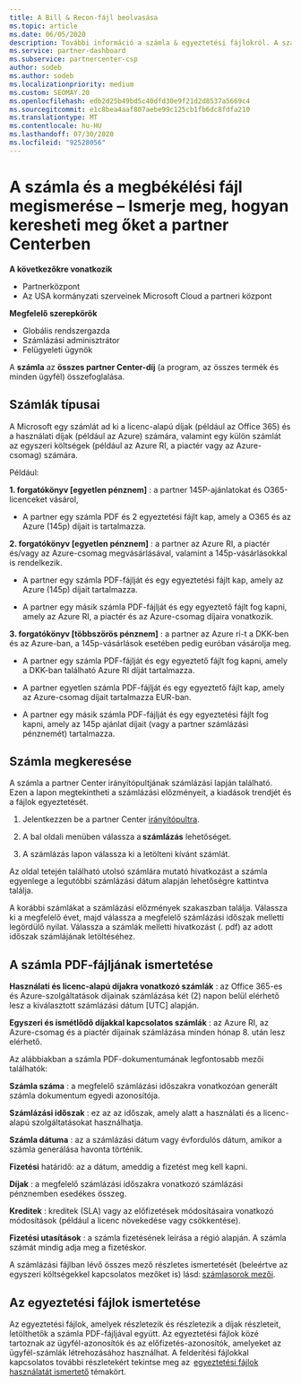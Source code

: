 ```yaml
---
title: A Bill & Recon-fájl beolvasása
ms.topic: article
ms.date: 06/05/2020
description: További információ a számla & egyeztetési fájlokról. A számlán az adott havi időszakra vonatkozó, a programon, a termékeken és az ügyfeleknek felszámított partneri költségek szerepelnek.
ms.service: partner-dashboard
ms.subservice: partnercenter-csp
author: sodeb
ms.author: sodeb
ms.localizationpriority: medium
ms.custom: SEOMAY.20
ms.openlocfilehash: edb2d25b49bd5c40dfd30e9f21d2d8537a5669c4
ms.sourcegitcommit: e1c8bea4aaf807aebe99c125cb1fb6dc8fdfa210
ms.translationtype: MT
ms.contentlocale: hu-HU
ms.lasthandoff: 07/30/2020
ms.locfileid: "92528056"
---
```

# <a name="understand-your-bill-and-reconciliation-file---learn-how-to-find-them-in-partner-center"></a>A számla és a megbékélési fájl megismerése – Ismerje meg, hogyan keresheti meg őket a partner Centerben

**A következőkre vonatkozik**

- Partnerközpont
- Az USA kormányzati szerveinek Microsoft Cloud a partneri központ

**Megfelelő szerepkörök**

- Globális rendszergazda
- Számlázási adminisztrátor
- Felügyeleti ügynök


A **számla** az **összes partner Center-díj** (a program, az összes termék és minden ügyfél) összefoglalása. 

## <a name="invoice-types"></a>Számlák típusai

A Microsoft egy számlát ad ki a licenc-alapú díjak (például az Office 365) és a használati díjak (például az Azure) számára, valamint egy külön számlát az egyszeri költségek (például az Azure RI, a piactér vagy az Azure-csomag) számára.

Például:  

**1. forgatókönyv [egyetlen pénznem]** : a partner 145P-ajánlatokat és O365-licenceket vásárol,  

- A partner egy számla PDF és 2 egyeztetési fájlt kap, amely a O365 és az Azure (145p) díjait is tartalmazza.  

**2. forgatókönyv [egyetlen pénznem]** : a partner az Azure RI, a piactér és/vagy az Azure-csomag megvásárlásával, valamint a 145p-vásárlásokkal is rendelkezik.

- A partner egy számla PDF-fájlját és egy egyeztetési fájlt kap, amely az Azure (145p) díjait tartalmazza. 

- A partner egy másik számla PDF-fájlját és egy egyeztető fájlt fog kapni, amely az Azure RI, a piactér és az Azure-csomag díjaira vonatkozik. 

**3. forgatókönyv [többszörös pénznem]** : a partner az Azure ri-t a DKK-ben és az Azure-ban, a 145p-vásárlások esetében pedig euróban vásárolja meg.

- A partner egy számla PDF-fájlját és egy egyeztető fájlt fog kapni, amely a DKK-ban található Azure RI díját tartalmazza. 

- A partner egyetlen számla PDF-fájlját és egy egyeztető fájlt kap, amely az Azure-csomag díjait tartalmazza EUR-ban. 

- A partner egy másik számla PDF-fájlját és egy egyeztetési fájlt fog kapni, amely az 145p ajánlat díjait (vagy a partner számlázási pénznemét) tartalmazza. 

## <a name="find-your-bill"></a>Számla megkeresése 

A számla a partner Center irányítópultjának számlázási lapján található. Ezen a lapon megtekintheti a számlázási előzményeit, a kiadások trendjét és a fájlok egyeztetését. 

1. Jelentkezzen be a partner Center [irányítópultra](https://partner.microsoft.com/dashboard/home). 

2. A bal oldali menüben válassza a **számlázás** lehetőséget. 

3. A számlázás lapon válassza ki a letölteni kívánt számlát. 

Az oldal tetején található utolsó számlára mutató hivatkozást a számla egyenlege a legutóbbi számlázási dátum alapján lehetőségre kattintva találja. 

A korábbi számlákat a számlázási előzmények szakaszban találja. Válassza ki a megfelelő évet, majd válassza a megfelelő számlázási időszak melletti legördülő nyilat. Válassza a számlák melletti hivatkozást (. pdf) az adott időszak számlájának letöltéséhez. 

## <a name="understanding-invoice-pdf"></a>A számla PDF-fájljának ismertetése 

**Használati és licenc-alapú díjakra vonatkozó számlák** : az Office 365-es és Azure-szolgáltatások díjainak számlázása két (2) napon belül elérhető lesz a kiválasztott számlázási dátum [UTC] alapján.  

**Egyszeri és ismétlődő díjakkal kapcsolatos számlák** : az Azure RI, az Azure-csomag és a piactér díjainak számlázása minden hónap 8. után lesz elérhető.  

Az alábbiakban a számla PDF-dokumentumának legfontosabb mezői találhatók:

**Számla száma** : a megfelelő számlázási időszakra vonatkozóan generált számla dokumentum egyedi azonosítója. 

**Számlázási időszak** : ez az az időszak, amely alatt a használati és a licenc-alapú szolgáltatásokat használhatja. 

**Számla dátuma** : az a számlázási dátum vagy évfordulós dátum, amikor a számla generálása havonta történik. 

**Fizetési** határidő: az a dátum, ameddig a fizetést meg kell kapni. 

**Díjak** : a megfelelő számlázási időszakra vonatkozó számlázási pénznemben esedékes összeg. 

**Kreditek** : kreditek (SLA) vagy az előfizetések módosításaira vonatkozó módosítások (például a licenc növekedése vagy csökkentése). 

**Fizetési utasítások** : a számla fizetésének leírása a régió alapján. A számla számát mindig adja meg a fizetéskor. 

A számlázási fájlban lévő összes mező részletes ismertetését (beleértve az egyszeri költségekkel kapcsolatos mezőket is) lásd: [számlasorok mezői](invoice-file.md). 

## <a name="understand-reconciliation-files"></a>Az egyeztetési fájlok ismertetése

 Az egyeztetési fájlok, amelyek részletezik és részletezik a díjak részleteit, letölthetők a számla PDF-fájljával együtt. Az egyeztetési fájlok közé tartoznak az ügyfél-azonosítók és az előfizetés-azonosítók, amelyeket az ügyfél-számlák létrehozásához használhat. A felderítési fájlokkal kapcsolatos további részletekért tekintse meg az  [egyeztetési fájlok használatát ismertető](use-the-reconciliation-files.md) témakört. 
